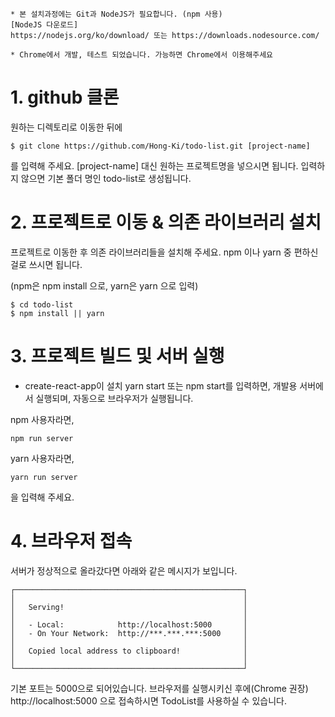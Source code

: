     * 본 설치과정에는 Git과 NodeJS가 필요합니다. (npm 사용)
    [NodeJS 다운로드]
    https://nodejs.org/ko/download/ 또는 https://downloads.nodesource.com/

    * Chrome에서 개발, 테스트 되었습니다. 가능하면 Chrome에서 이용해주세요

# 1. github 클론

원하는 디렉토리로 이동한 뒤에

    $ git clone https://github.com/Hong-Ki/todo-list.git [project-name]

를 입력해 주세요. [project-name] 대신 원하는 프로젝트명을 넣으시면 됩니다. 입력하지 않으면 기본 폴더 명인 todo-list로 생성됩니다.

# 2. 프로젝트로 이동 & 의존 라이브러리 설치

프로젝트로 이동한 후 의존 라이브러리들을 설치해 주세요.
npm 이나 yarn 중 편하신 걸로 쓰시면 됩니다.

(npm은 npm install 으로, yarn은 yarn 으로 입력)

    $ cd todo-list
    $ npm install || yarn

# 3. 프로젝트 빌드 및 서버 실행

- create-react-app이 설치 yarn start 또는 npm start를 입력하면, 개발용 서버에서 실행되며, 자동으로 브라우저가 실행됩니다.

npm 사용자라면,

    npm run server

yarn 사용자라면,

    yarn run server

을 입력해 주세요.

# 4. 브라우저 접속

서버가 정상적으로 올라갔다면 아래와 같은 메시지가 보입니다.

    ┌───────────────────────────────────────────────────┐
    │                                                   │
    │   Serving!                                        │
    │                                                   │
    │   - Local:            http://localhost:5000       │
    │   - On Your Network:  http://***.***.***:5000     │
    │                                                   │
    │   Copied local address to clipboard!              │
    │                                                   │
    └───────────────────────────────────────────────────┘

기본 포트는 5000으로 되어있습니다.
브라우저를 실행시키신 후에(Chrome 권장) http://localhost:5000 으로 접속하시면 TodoList를 사용하실 수 있습니다.
